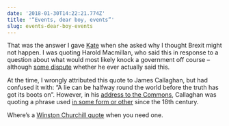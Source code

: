 ```yaml
---
date: '2018-01-30T14:22:21.774Z'
title: '“Events, dear boy, events”'
slug: events-dear-boy-events
---
```

That was the answer I gave [Kate](https://twitter.com/qwertykate) when she asked why I thought Brexit might not happen. I was quoting Harold Macmillan, who said this in response to a question about what would most likely knock a government off course – although [some dispute](http://www.telegraph.co.uk/comment/personal-view/3577416/As-Macmillan-never-said-thats-enough-quotations.html) whether he ever actually said this.

At the time, I wrongly attributed this quote to James Callaghan, but had confused it with: “A lie can be halfway round the world before the truth has got its boots on”. However, in his [address to the Commons](hansard.millbanksystems.com/commons/1976/nov/01/conduct-of-members-1#S5CV0918P0_19761101_HOC_208), Callaghan was quoting a phrase used [in some form or other](https://quoteinvestigator.com/2014/07/13/truth/) since the 18th century.

Where’s a [Winston Churchill quote](https://www.winstonchurchill.org/resources/quotes/quotes-falsely-attributed/) when you need one.
